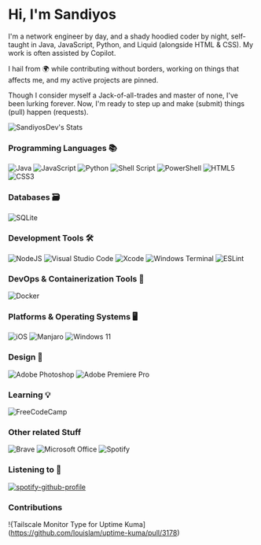 # Hi, I'm Sandiyos

I'm a network engineer by day, and a shady hoodied coder by night, self-taught in Java, JavaScript, Python, and Liquid (alongside HTML & CSS). My work is often assisted by Copilot.

I hail from 🌍 while contributing without borders, working on things that affects me, and my active projects are pinned. 

Though I consider myself a Jack-of-all-trades and master of none, I've been lurking forever. Now, I'm ready to step up and make (submit) things (pull) happen (requests).

![SandiyosDev's Stats](https://github-readme-stats.vercel.app/api?username=SandiyosDev&theme=vue-dark&show_icons=true&hide_border=false&count_private=true)

### Programming Languages 📚
![Java](https://img.shields.io/badge/java-%23ED8B00.svg?style=for-the-badge&logo=openjdk&logoColor=white)
![JavaScript](https://img.shields.io/badge/javascript-%23323330.svg?style=for-the-badge&logo=javascript&logoColor=%23F7DF1E)
![Python](https://img.shields.io/badge/python-3670A0?style=for-the-badge&logo=python&logoColor=ffdd54)
![Shell Script](https://img.shields.io/badge/shell_script-%23121011.svg?style=for-the-badge&logo=gnu-bash&logoColor=white)
![PowerShell](https://img.shields.io/badge/PowerShell-%235391FE.svg?style=for-the-badge&logo=powershell&logoColor=white)
![HTML5](https://img.shields.io/badge/html5-%23E34F26.svg?style=for-the-badge&logo=html5&logoColor=white)
![CSS3](https://img.shields.io/badge/css3-%231572B6.svg?style=for-the-badge&logo=css3&logoColor=white)

### Databases 🗃️
![SQLite](https://img.shields.io/badge/sqlite-%2307405e.svg?style=for-the-badge&logo=sqlite&logoColor=white)

### Development Tools 🛠️
![NodeJS](https://img.shields.io/badge/node.js-6DA55F?style=for-the-badge&logo=node.js&logoColor=white)
![Visual Studio Code](https://img.shields.io/badge/Visual%20Studio%20Code-0078d7.svg?style=for-the-badge&logo=visual-studio-code&logoColor=white)
![Xcode](https://img.shields.io/badge/Xcode-007ACC?style=for-the-badge&logo=Xcode&logoColor=white)
![Windows Terminal](https://img.shields.io/badge/Windows%20Terminal-%234D4D4D.svg?style=for-the-badge&logo=windows-terminal&logoColor=white)
![ESLint](https://img.shields.io/badge/ESLint-4B3263?style=for-the-badge&logo=eslint&logoColor=white)

### DevOps & Containerization Tools 🐳
![Docker](https://img.shields.io/badge/docker-%230db7ed.svg?style=for-the-badge&logo=docker&logoColor=white)

### Platforms & Operating Systems 🖥️
![iOS](https://img.shields.io/badge/iOS-000000?style=for-the-badge&logo=ios&logoColor=white)
![Manjaro](https://img.shields.io/badge/Manjaro-35BF5C?style=for-the-badge&logo=Manjaro&logoColor=white)
![Windows 11](https://img.shields.io/badge/Windows%2011-%230079d5.svg?style=for-the-badge&logo=Windows%2011&logoColor=white)

### Design 🎨
![Adobe Photoshop](https://img.shields.io/badge/adobe%20photoshop-%2331A8FF.svg?style=for-the-badge&logo=adobe%20photoshop&logoColor=white)
![Adobe Premiere Pro](https://img.shields.io/badge/Adobe%20Premiere%20Pro-9999FF.svg?style=for-the-badge&logo=Adobe%20Premiere%20Pro&logoColor=white)

### Learning 💡
![FreeCodeCamp](https://img.shields.io/badge/Freecodecamp-%23123.svg?&style=for-the-badge&logo=freecodecamp&logoColor=green)

### Other related Stuff
![Brave](https://img.shields.io/badge/Brave-FB542B?style=for-the-badge&logo=Brave&logoColor=white)
![Microsoft Office](https://img.shields.io/badge/Microsoft_Office-D83B01?style=for-the-badge&logo=microsoft-office&logoColor=white)
![Spotify](https://img.shields.io/badge/Spotify-1ED760?style=for-the-badge&logo=spotify&logoColor=white)

### Listening to 🎵
[![spotify-github-profile](https://spotify-github-profile-beta-pearl.vercel.app/api/view?uid=dlhx9z5bil5anhue82zmhj6mo&cover_image=true&theme=default&show_offline=false&background_color=121212&interchange=false)](https://github.com/kittinan/spotify-github-profile)


### Contributions
!{Tailscale Monitor Type for Uptime Kuma](https://github.com/louislam/uptime-kuma/pull/3178)
